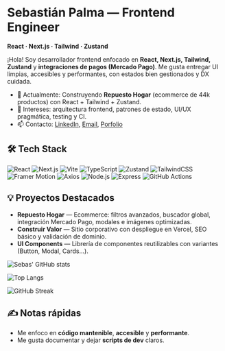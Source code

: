 # Sebastián Palma — Frontend Engineer  
**React · Next.js · Tailwind · Zustand**



¡Hola! Soy desarrollador frontend enfocado en **React, Next.js, Tailwind, Zustand** y **integraciones de pagos (Mercado Pago)**. Me gusta entregar UI limpias, accesibles y performantes, con estados bien gestionados y DX cuidada.


- 🚀 Actualmente: Construyendo **Repuesto Hogar** (ecommerce de 44k productos) con React + Tailwind + Zustand.
- 🧩 Intereses: arquitectura frontend, patrones de estado, UI/UX pragmática, testing y CI.
- 📫 Contacto: [LinkedIn](https://www.linkedin.com/in/sebastianpalmasanchez/), [Email](mailto:sebapalma59gmail.com), [Porfolio](https://sebastian-palma.vercel.app/)


## 🛠️ Tech Stack

![React](https://img.shields.io/badge/React-20232A?style=for-the-badge&logo=react&logoColor=61DAFB)
![Next.js](https://img.shields.io/badge/Next.js-000000?style=for-the-badge&logo=next.js&logoColor=white)
![Vite](https://img.shields.io/badge/Vite-646CFF?style=for-the-badge&logo=vite&logoColor=FFD62E)
![TypeScript](https://img.shields.io/badge/TypeScript-3178C6?style=for-the-badge&logo=typescript&logoColor=white)
![Zustand](https://img.shields.io/badge/Zustand-764ABC?style=for-the-badge&logo=redux&logoColor=white)
![TailwindCSS](https://img.shields.io/badge/TailwindCSS-38B2AC?style=for-the-badge&logo=tailwind-css&logoColor=white)
![Framer Motion](https://img.shields.io/badge/Framer_Motion-0055FF?style=for-the-badge&logo=framer&logoColor=white)
![Axios](https://img.shields.io/badge/Axios-671ddf?style=for-the-badge&logo=axios&logoColor=white)
![Node.js](https://img.shields.io/badge/Node.js-339933?style=for-the-badge&logo=node.js&logoColor=white)
![Express](https://img.shields.io/badge/Express-000000?style=for-the-badge&logo=express&logoColor=white)
![GitHub Actions](https://img.shields.io/badge/GitHub_Actions-2088FF?style=for-the-badge&logo=github-actions&logoColor=white)




## 💡 Proyectos Destacados
- **Repuesto Hogar** — Ecommerce: filtros avanzados, buscador global, integración Mercado Pago, modales e imágenes optimizadas.
- **Construir Valor** — Sitio corporativo con despliegue en Vercel, SEO básico y validación de dominio.
- **UI Components** — Librería de componentes reutilizables con variantes (Button, Modal, Cards...).



![Sebas' GitHub stats](https://github-readme-stats.vercel.app/api?username=SebasPalmaSan&show_icons=true&theme=radical)


![Top Langs](https://github-readme-stats.vercel.app/api/top-langs/?username=SebasPalmaSan&layout=compact&theme=radical)


![GitHub Streak](https://streak-stats.demolab.com?user=SebasPalmaSan&theme=radical&hide_border=true)



## ✍️ Notas rápidas
- Me enfoco en **código mantenible**, **accesible** y **performante**.
- Me gusta documentar y dejar **scripts de dev** claros.
<!--
**SebasPalmaSan/SebasPalmaSan** is a ✨ _special_ ✨ repository because its `README.md` (this file) appears on your GitHub profile.

Here are some ideas to get you started:

- 🔭 I’m currently working on ...
- 🌱 I’m currently learning ...
- 👯 I’m looking to collaborate on ...
- 🤔 I’m looking for help with ...
- 💬 Ask me about ...
- 📫 How to reach me: ...
- 😄 Pronouns: ...
- ⚡ Fun fact: ...
-->
